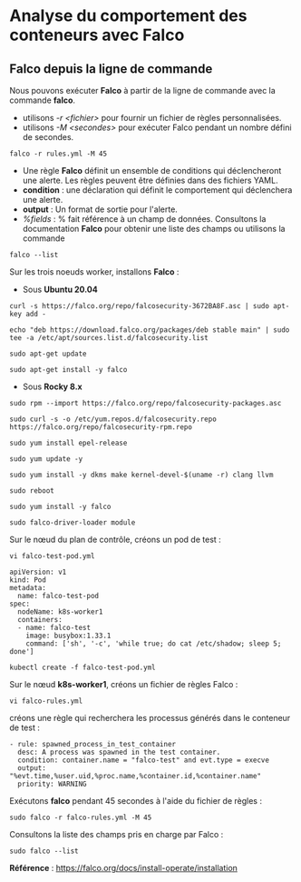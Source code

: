 # Analyse du comportement des conteneurs avec Falco

## Falco depuis la ligne de commande

Nous pouvons exécuter **Falco** à partir de la ligne de commande avec la commande **falco**.
- utilisons *-r \<fichier\>* pour fournir un fichier de règles personnalisées.
- utilisons *-M \<secondes\>* pour exécuter Falco pendant un nombre défini de secondes.

```
falco -r rules.yml -M 45
```

- Une règle **Falco** définit un ensemble de conditions qui déclencheront une alerte. Les règles peuvent être définies dans des fichiers YAML.
- **condition** : une déclaration qui définit le comportement qui déclenchera une alerte.
- **output** : Un format de sortie pour l'alerte.
- *%fields* : % fait référence à un champ de données. 
Consultons la documentation **Falco** pour obtenir une liste des champs ou utilisons la commande

```
falco --list
```

Sur les trois noeuds worker, installons **Falco** :

- Sous **Ubuntu 20.04**

```
curl -s https://falco.org/repo/falcosecurity-3672BA8F.asc | sudo apt-key add -
```

```
echo "deb https://download.falco.org/packages/deb stable main" | sudo tee -a /etc/apt/sources.list.d/falcosecurity.list
```

```
sudo apt-get update
```

```
sudo apt-get install -y falco
```

- Sous **Rocky 8.x**

```
sudo rpm --import https://falco.org/repo/falcosecurity-packages.asc
```

```
sudo curl -s -o /etc/yum.repos.d/falcosecurity.repo https://falco.org/repo/falcosecurity-rpm.repo
```

```
sudo yum install epel-release
```

```
sudo yum update -y
```

```
sudo yum install -y dkms make kernel-devel-$(uname -r) clang llvm
```

```
sudo reboot
```

```
sudo yum install -y falco
```

```
sudo falco-driver-loader module
```

Sur le nœud du plan de contrôle, créons un pod de test :

```
vi falco-test-pod.yml
```

```
apiVersion: v1
kind: Pod
metadata:
  name: falco-test-pod
spec:
  nodeName: k8s-worker1
  containers:
  - name: falco-test
    image: busybox:1.33.1
    command: ['sh', '-c', 'while true; do cat /etc/shadow; sleep 5; done']
```

```
kubectl create -f falco-test-pod.yml
```

Sur le nœud **k8s-worker1**, créons un fichier de règles Falco :

```
vi falco-rules.yml
```

créons une règle qui recherchera les processus générés dans le conteneur de test :

```
- rule: spawned_process_in_test_container
  desc: A process was spawned in the test container.
  condition: container.name = "falco-test" and evt.type = execve
  output: "%evt.time,%user.uid,%proc.name,%container.id,%container.name"
  priority: WARNING
```

Exécutons **falco** pendant 45 secondes à l'aide du fichier de règles :

```
sudo falco -r falco-rules.yml -M 45
```

Consultons la liste des champs pris en charge par Falco :

```
sudo falco --list
```

**Référence** : https://falco.org/docs/install-operate/installation